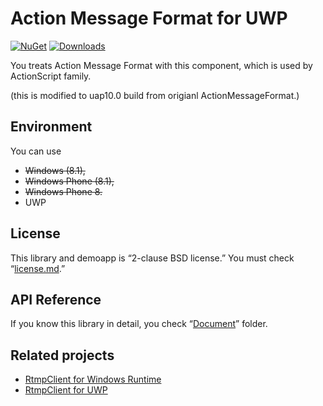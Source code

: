 # Action Message Format for UWP

[![NuGet](https://img.shields.io/nuget/v/ActionMessageFormat.UWP.svg?style=flat-square)](https://www.nuget.org/packages/ActionMessageFormat.UWP/) 
[![Downloads](https://img.shields.io/nuget/dt/ActionMessageFormat.UWP.svg?style=flat-square)](https://www.nuget.org/packages/https://img.shields.io/nuget/v/ActionMessageFormat.UWP.svg?style=flat-square/) 


You treats Action Message Format with this component, which is used by ActionScript family.

(this is modified to uap10.0 build from origianl ActionMessageFormat.)

## Environment
You can use

- ~~Windows (8.1),~~
- ~~Windows Phone (8.1),~~
- ~~Windows Phone 8.~~
- UWP

## License
This library and demoapp is “2-clause BSD license.”
You must check “[license.md](./license.md).”

## API Reference
If you know this library in detail, you check “[Document](./Document/)” folder.

## Related projects
- [RtmpClient for Windows Runtime](//github.com/mntone/RtmpClient)
- [RtmpClient for UWP](//github.com/tor4kichi/RtmpClient)